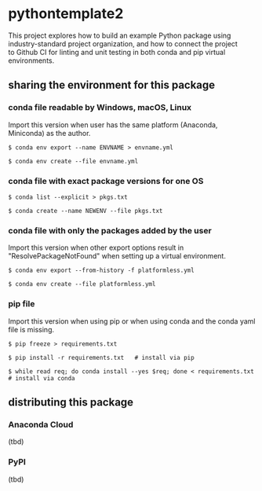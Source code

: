 # pythontemplate2
This project explores how to build an example Python package using  
industry-standard project organization, and how to connect the project  
to Github CI for linting and unit testing in both conda and pip virtual  
environments.


## sharing the environment for this package
### conda file readable by Windows, macOS, Linux
Import this version when user has the same platform (Anaconda, Miniconda) as the author.
```shell script
$ conda env export --name ENVNAME > envname.yml

$ conda env create --file envname.yml
```

### conda file with exact package versions for one OS
```shell script
$ conda list --explicit > pkgs.txt

$ conda create --name NEWENV --file pkgs.txt
```

### conda file with only the packages added by the user
Import this version when other export options result in "ResolvePackageNotFound" when setting up a virtual environment.
```shell script
$ conda env export --from-history -f platformless.yml

$ conda env create --file platformless.yml
```

### pip file
Import this version when using pip or when using conda and the conda yaml file is missing.
```shell script
$ pip freeze > requirements.txt

$ pip install -r requirements.txt   # install via pip

$ while read req; do conda install --yes $req; done < requirements.txt  # install via conda
```

## distributing this package
### Anaconda Cloud
(tbd)
### PyPI
(tbd)
